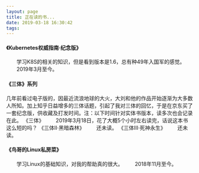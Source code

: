 ```yaml
---
layout: page
title: 正在读的书...
date: 2019-03-18 16:30:42
tags:
---
```


#### 《Kubernetes权威指南·纪念版》
&emsp;&emsp;学习K8S的相关的知识，但是看到版本是1.6，总有种49年入国军的感觉。
&emsp;&emsp;2019年3月至今。
#### 《三体》系列
几年前看过电子版的，因最近流浪地球的大火，大刘和他的作品开始逐渐为大多数人所知。加上知乎日益增多的三体话题，引起了我对三体的回忆，于是在京东买了一套纪念版，供收藏及打发时间。注：以下时间针对实体书版本，读多次也会记录在此。
《三体》
&emsp;&emsp;2019年3月18日，花了大概5个小时左右读完，话说这本书这么短的吗？
《三体II·黑暗森林》
&emsp;&emsp;还未读。
《三体Ⅲ·死神永生》
&emsp;&emsp;还未读。
#### 《鸟哥的Linux私房菜》
&emsp;&emsp;学习Linux的基础知识，对我的帮助真的很大。
&emsp;&emsp;2018年11月至今。
